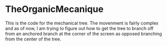 # TheOrganicMecanique
This is the code for the mechanical tree. The movenment is fairly complex and as of now, I am trying to figure out how to get the tree to branch off from an anchored branch at the corner of the screen as opposed branching from the center of the tree.